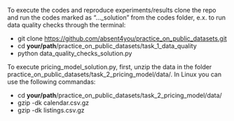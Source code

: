 To execute the codes and reproduce experiments/results clone the repo and run the codes marked as “…_solution” from the codes folder, e.x. to run data quality checks through the terminal:
* git clone https://github.com/absent4you/practice_on_public_datasets.git
* cd **your/path**/practice_on_public_datasets/task_1_data_quality
* python data_quality_checks_solution.py

To execute pricing_model_solution.py, first, unzip the data in the folder practice_on_public_datasets/task_2_pricing_model/data/. In Linux you can use the following commandas:
* cd **your/path**/practice_on_public_datasets/task_2_pricing_model/data/
* gzip -dk calendar.csv.gz
* gzip -dk listings.csv.gz
